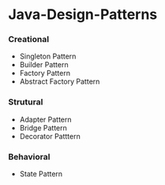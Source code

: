 # Java-Design-Patterns

### Creational

- Singleton Pattern
- Builder Pattern
- Factory Pattern
- Abstract Factory Pattern

### Strutural
- Adapter Pattern
- Bridge Pattern
- Decorator Patttern

### Behavioral
- State Pattern


